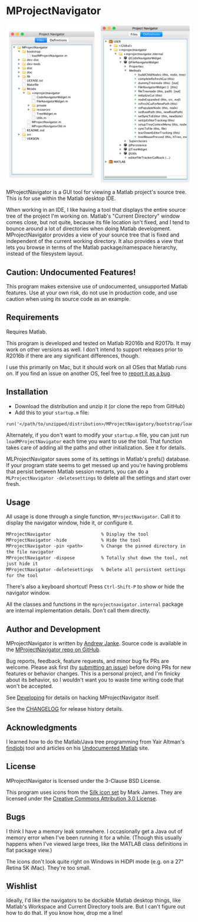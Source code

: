 MProjectNavigator
=====================

![MProjectNavigator Screnshots](doc/images/combined-macOS.png)

MProjectNavigator is a GUI tool for viewing a Matlab project's source tree. This is for use within the Matlab desktop IDE.

When working in an IDE, I like having a tool that displays the entire source tree of the project I'm working on. Matlab's "Current Directory" window comes close, but not quite, because its file location isn't fixed, and I tend to bounce around a lot of directories when doing Matlab development. MProjectNavigator provides a view of your source tree that is fixed and independent of the current working directory. It also provides a view that lets you browse in terms of the Matlab package/namespace hierarchy, instead of the filesystem layout.

## Caution: Undocumented Features!

This program makes extensive use of undocumented, unsupported Matlab features. Use at your own risk, do not use in production code, and use caution when using its source code as an example.

## Requirements

Requires Matlab.

This program is developed and tested on Matlab R2016b and R2017b. It may work on other versions as well. I don't intend to support releases prior to R2016b if there are any significant differences, though.

I use this primarily on Mac, but it should work on all OSes that Matlab runs on. If you find an issue on another OS, feel free to [report it as a bug](https://github.com/apjanke/MProjectNavigator/issues).

## Installation

* Download the distribution and unzip it (or clone the repo from GitHub)
* Add this to your `startup.m` file:
```
run('</path/to/unzipped/distribution>/MProjectNavigatory/bootstrap/loadMProjectNavigator')
```

Alternately, if you don't want to modify your `startup.m` file, you can just run `loadMProjectNavigator` each time you want to use the tool. That function takes care of adding all the paths and other initialization. See it for details.

MLProjectNavigator saves some of its settings in Matlab's prefs() database. If your program state seems to get messed up and you're having problems that persist between Matlab session restarts, you can do a `MLProjectNavigator -deletesettings` to delete all the settings and start over fresh.

## Usage

All usage is done through a single function, `MProjectNavigator`. Call it to display the navigator window, hide it, or configure it.

```
MProjectNavigator                   % Display the tool
MProjectNavigator -hide             % Hide the tool
MProjectNavigator -pin <path>       % Change the pinned directory in the file navigator
MProjectNavigator -dispose          % Totally shut down the tool, not just hide it
MProjectNavigator -deletesettings   % Delete all persistent settings for the tool
```

There's also a keyboard shortcut! Press `Ctrl-Shift-P` to show or hide the navigator window.

All the classes and functions in the `mprojectnavigator.internal` package are internal implementation details. Don't call them directly.

## Author and Development

MProjectNavigator is written by <a href="https://apjanke.net">Andrew Janke</a>. Source code is available in the <a href="https://github.com/apjanke/MProjectNavigator">MProjectNavigator repo on GitHub</a>.

Bug reports, feedback, feature requests, and minor bug fix PRs are welcome. Please ask first (by [submitting an issue](https://github.com/apjanke/MProjectNavigator/issues)) before doing PRs for new features or behavior changes. This is a personal project, and I'm finicky about its behavior, so I wouldn't want you to waste time writing code that won't be accepted.

See [Developing](doc/Developing.md) for details on hacking MProjectNavigator itself.

See the [CHANGELOG](doc/CHANGELOG.md) for release history details.

## Acknowledgments

I learned how to do the Matlab/Java tree programming from Yair Altman's <a href="https://www.mathworks.com/matlabcentral/fileexchange/14317-findjobj-find-java-handles-of-matlab-graphic-objects">findjobj</a> tool and articles on his <a href="https://undocumentedmatlab.com/">Undocumented Matlab</a> site.

## License

MProjectNavigator is licensed under the 3-Clause BSD License.

This program uses icons from the <a href="http://www.famfamfam.com/lab/icons/silk/">Silk icon set</a> by Mark James. They are licensed under the <a href="https://creativecommons.org/licenses/by/3.0/">Creative Commons Attribution 3.0 License</a>.

## Bugs

I think I have a memory leak somewhere. I occasionally get a Java out of memory error when I've been running it for a while. (Though this usually happens when I've viewed large trees, like the MATLAB class definitions in flat package view.)

The icons don't look quite right on Windows in HiDPI mode (e.g. on a 27" Retina 5K iMac). They're too small.

## Wishlist

Ideally, I'd like the navigators to be dockable Matlab desktop things, like Matlab's Workspace and Current Directory tools are. But I can't figure out how to do that. If you know how, drop me a line!
